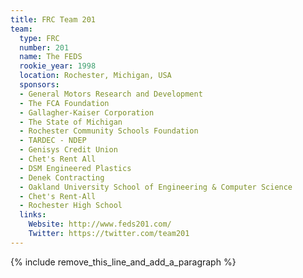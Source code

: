 ```yaml
---
title: FRC Team 201
team:
  type: FRC
  number: 201
  name: The FEDS
  rookie_year: 1998
  location: Rochester, Michigan, USA
  sponsors:
  - General Motors Research and Development
  - The FCA Foundation
  - Gallagher-Kaiser Corporation
  - The State of Michigan
  - Rochester Community Schools Foundation
  - TARDEC - NDEP
  - Genisys Credit Union
  - Chet's Rent All
  - DSM Engineered Plastics
  - Denek Contracting
  - Oakland University School of Engineering & Computer Science
  - Chet's Rent-All
  - Rochester High School
  links:
    Website: http://www.feds201.com/
    Twitter: https://twitter.com/team201
---
```


{% include remove_this_line_and_add_a_paragraph %}